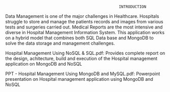                                                       INTRODUCTION

Data Management is one of the major challenges in Healthcare. Hospitals struggle to store and manage the patients records and images from various tests and surgeries carried out. Medical Reports are the most intensive and diverse in Hospital Management Information System. This application works on a hybrid model that combines both SQL Data base and MongoDB to solve the data storage and management challenges.


Hospital Management Using NoSQL & SQL.pdf:
Provides complete report on the design, achitecture, build and execution of the Hospital management application on MongoDB and NoSQL

PPT - Hospital Management Using MongoDB and MySQL.pdf:
Powerpoint presentation on Hospital management application using MongoDB and NoSQL
